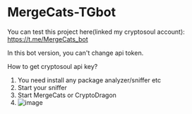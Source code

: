 # MergeCats-TGbot

You can test this project here(linked my cryptosoul account):
https://t.me/MergeCats_bot

In this bot version, you can't change api token.

How to get cryptosoul api key?

1) You need install any package analyzer/sniffer etc
2) Start your sniffer
3) Start MergeCats or CryptoDragon
4) ![image](https://user-images.githubusercontent.com/81706089/113187859-01d33000-9262-11eb-8f46-c19b182ee948.png)
